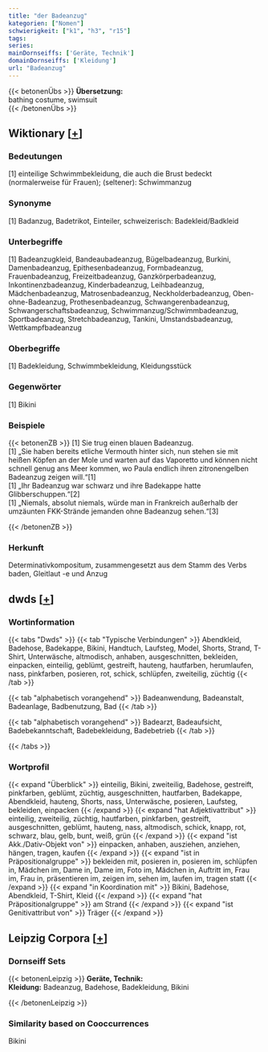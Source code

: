 ```yaml
---
title: "der Badeanzug"
kategorien: ["Nomen"]
schwierigkeit: ["k1", "h3", "r15"]
tags:
series:
mainDornseiffs: ['Geräte, Technik']
domainDornseiffs: ['Kleidung']
url: "Badeanzug"
---
```


{{< betonenÜbs >}}
**Übersetzung:**  
bathing costume, swimsuit  
{{< /betonenÜbs >}}

## Wiktionary [[+](https://de.wiktionary.org/wiki/Badeanzug)]

### Bedeutungen
[1] einteilige Schwimmbekleidung, die auch die Brust bedeckt (normalerweise für Frauen); (seltener): Schwimmanzug  

### Synonyme
[1] Badanzug, Badetrikot, Einteiler, schweizerisch: Badekleid/Badkleid  

### Unterbegriffe
[1] Badeanzugkleid, Bandeaubadeanzug, Bügelbadeanzug, Burkini, Damenbadeanzug, Epithesenbadeanzug, Formbadeanzug, Frauenbadeanzug, Freizeitbadeanzug, Ganzkörperbadeanzug, Inkontinenzbadeanzug, Kinderbadeanzug, Leihbadeanzug, Mädchenbadeanzug, Matrosenbadeanzug, Neckholderbadeanzug, Oben-ohne-Badeanzug, Prothesenbadeanzug, Schwangerenbadeanzug, Schwangerschaftsbadeanzug, Schwimmanzug/Schwimmbadeanzug, Sportbadeanzug, Stretchbadeanzug, Tankini, Umstandsbadeanzug, Wettkampfbadeanzug  

### Oberbegriffe
[1] Badekleidung, Schwimmbekleidung, Kleidungsstück  

### Gegenwörter
[1] Bikini  

### Beispiele
{{< betonenZB >}}
[1] Sie trug einen blauen Badeanzug.  
[1] „Sie haben bereits etliche Vermouth hinter sich, nun stehen sie mit heißen Köpfen an der Mole und warten auf das Vaporetto und können nicht schnell genug ans Meer kommen, wo Paula endlich ihren zitronengelben Badeanzug zeigen will.“[1]  
[1] „Ihr Badeanzug war schwarz und ihre Badekappe hatte Glibberschuppen.“[2]  
[1] „Niemals, absolut niemals, würde man in Frankreich außerhalb der umzäunten FKK-Strände jemanden ohne Badeanzug sehen.“[3]  

{{< /betonenZB >}}
### Herkunft
Determinativkompositum, zusammengesetzt aus dem Stamm des Verbs baden, Gleitlaut -e und Anzug  



## dwds [[+](https://www.dwds.de/wb/Badeanzug)]

### Wortinformation
{{< tabs "Dwds" >}}
{{< tab "Typische Verbindungen" >}}
Abendkleid, Badehose, Badekappe, Bikini, Handtuch, Laufsteg, Model, Shorts, Strand, T-Shirt, Unterwäsche, altmodisch, anhaben, ausgeschnitten, bekleiden, einpacken, einteilig, geblümt, gestreift, hauteng, hautfarben, herumlaufen, nass, pinkfarben, posieren, rot, schick, schlüpfen, zweiteilig, züchtig
{{< /tab >}}

{{< tab "alphabetisch vorangehend" >}}
Badeanwendung, Badeanstalt, Badeanlage, Badbenutzung, Bad
{{< /tab >}}

{{< tab "alphabetisch vorangehend" >}}
Badearzt, Badeaufsicht, Badebekanntschaft, Badebekleidung, Badebetrieb
{{< /tab >}}

{{< /tabs >}}

### Wortprofil
{{< expand "Überblick" >}} einteilig, Bikini, zweiteilig, Badehose, gestreift, pinkfarben, geblümt, züchtig, ausgeschnitten, hautfarben, Badekappe, Abendkleid, hauteng, Shorts, nass, Unterwäsche, posieren, Laufsteg, bekleiden, einpacken {{< /expand >}}
{{< expand "hat Adjektivattribut" >}} einteilig, zweiteilig, züchtig, hautfarben, pinkfarben, gestreift, ausgeschnitten, geblümt, hauteng, nass, altmodisch, schick, knapp, rot, schwarz, blau, gelb, bunt, weiß, grün {{< /expand >}}
{{< expand "ist Akk./Dativ-Objekt von" >}} einpacken, anhaben, ausziehen, anziehen, hängen, tragen, kaufen {{< /expand >}}
{{< expand "ist in Präpositionalgruppe" >}} bekleiden mit, posieren in, posieren im, schlüpfen in, Mädchen im, Dame in, Dame im, Foto im, Mädchen in, Auftritt im, Frau im, Frau in, präsentieren im, zeigen im, sehen im, laufen im, tragen statt {{< /expand >}}
{{< expand "in Koordination mit" >}} Bikini, Badehose, Abendkleid, T-Shirt, Kleid {{< /expand >}}
{{< expand "hat Präpositionalgruppe" >}} am Strand {{< /expand >}}
{{< expand "ist Genitivattribut von" >}} Träger {{< /expand >}}

## Leipzig Corpora [[+](https://corpora.uni-leipzig.de/en/res?word=Badeanzug&corpusId=deu_newscrawl-public_2018)]

### Dornseiff Sets
{{< betonenLeipzig >}}
**Geräte, Technik:**  
**Kleidung:** Badeanzug, Badehose, Badekleidung, Bikini  

{{< /betonenLeipzig >}}

### Similarity based on Cooccurrences
Bikini


